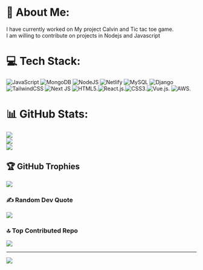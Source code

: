 # 💫 About Me:
I have currently worked on My project Calvin and Tic tac toe game.<br>I am willing to contribute on projects in Nodejs and Javascript


# 💻 Tech Stack:
![JavaScript](https://img.shields.io/badge/javascript-%23323330.svg?style=for-the-badge&logo=javascript&logoColor=%23F7DF1E) ![MongoDB](https://img.shields.io/badge/MongoDB-%234ea94b.svg?style=for-the-badge&logo=mongodb&logoColor=white) ![NodeJS](https://img.shields.io/badge/node.js-6DA55F?style=for-the-badge&logo=node.js&logoColor=white) ![Netlify](https://img.shields.io/badge/netlify-%23000000.svg?style=for-the-badge&logo=netlify&logoColor=#00C7B7) ![MySQL](https://img.shields.io/badge/mysql-4479A1.svg?style=for-the-badge&logo=mysql&logoColor=white) ![Django](https://img.shields.io/badge/django-%23092E20.svg?style=for-the-badge&logo=django&logoColor=white) ![TailwindCSS](https://img.shields.io/badge/tailwindcss-%2338B2AC.svg?style=for-the-badge&logo=tailwind-css&logoColor=white) ![Next JS](https://img.shields.io/badge/Next-black?style=for-the-badge&logo=next.js&logoColor=white) ![HTML5](https://img.shields.io/badge/HTML5-red?style=for-the-badge&logo=html5&logoColor=white).![React.js](https://img.shields.io/badge/react-%2320232a.svg?style=for-the-badge&logo=react&logoColor=%2361DAFB).![CSS3](https://img.shields.io/badge/css3-%231572B6.svg?style=for-the-badge&logo=css3&logoColor=white).![Vue.js](https://img.shields.io/badge/vue.js-%2335495e.svg?style=for-the-badge&logo=vuedotjs&logoColor=%234FC08D). ![AWS](https://img.shields.io/badge/AWS-%23FF9900.svg?style=for-the-badge&logo=amazon-aws&logoColor=white).
# 📊 GitHub Stats:
![](https://github-readme-stats.vercel.app/api?username=ashishkumar667&theme=dark&hide_border=true&include_all_commits=false&count_private=false)<br/>
![](https://github-readme-streak-stats.herokuapp.com/?user=ashishkumar667&theme=dark&hide_border=true)<br/>
![](https://github-readme-stats.vercel.app/api/top-langs/?username=ashishkumar667&theme=dark&hide_border=true&include_all_commits=false&count_private=false&layout=compact)

## 🏆 GitHub Trophies
![](https://github-profile-trophy.vercel.app/?username=ashishkumar667&theme=radical&no-frame=false&no-bg=true&margin-w=4)

### ✍️ Random Dev Quote
![](https://quotes-github-readme.vercel.app/api?type=horizontal&theme=radical)

### 🔝 Top Contributed Repo
![](https://github-contributor-stats.vercel.app/api?username=ashishkumar667&limit=5&theme=dark&combine_all_yearly_contributions=true)

---
[![](https://visitcount.itsvg.in/api?id=ashishkumar667&icon=0&color=0)](https://visitcount.itsvg.in)

<!-- Proudly created with GPRM ( https://gprm.itsvg.in ) -->

